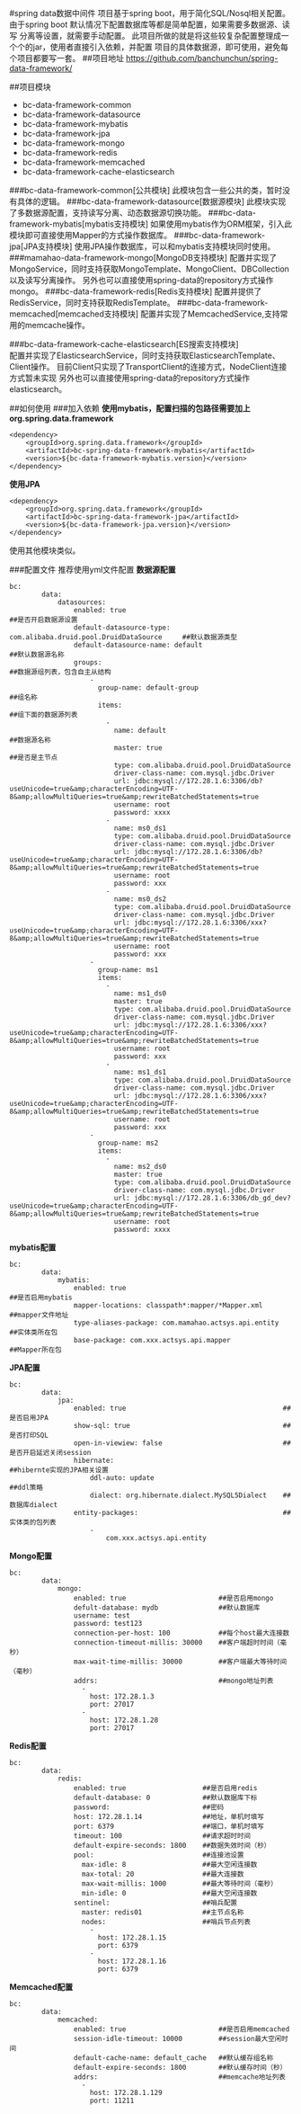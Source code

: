 #spring data数据中间件
    项目基于spring boot，用于简化SQL/Nosql相关配置。
    由于spring boot 默认情况下配置数据库等都是简单配置，如果需要多数据源、读写
    分离等设置，就需要手动配置。
    此项目所做的就是将这些较复杂配置整理成一个个的jar，使用者直接引入依赖，并配置
    项目的具体数据源，即可使用，避免每个项目都要写一套。
##项目地址
    https://github.com/banchunchun/spring-data-framework/
    
##项目模块

+ bc-data-framework-common
+ bc-data-framework-datasource
+ bc-data-framework-mybatis
+ bc-data-framework-jpa
+ bc-data-framework-mongo
+ bc-data-framework-redis
+ bc-data-framework-memcached
+ bc-data-framework-cache-elasticsearch

###bc-data-framework-common[公共模块]
    此模块包含一些公共的类，暂时没有具体的逻辑。
###bc-data-framework-datasource[数据源模块]
    此模块实现了多数据源配置，支持读写分离、动态数据源切换功能。
###bc-data-framework-mybatis[mybatis支持模块]
    如果使用mybatis作为ORM框架，引入此模块即可直接使用Mapper的方式操作数据库。
###bc-data-framework-jpa[JPA支持模块]
    使用JPA操作数据库，可以和mybatis支持模块同时使用。
###mamahao-data-framework-mongo[MongoDB支持模块]
    配置并实现了MongoService，同时支持获取MongoTemplate、MongoClient、DBCollection以及读写分离操作。
    另外也可以直接使用spring-data的repository方式操作mongo。
###bc-data-framework-redis[Redis支持模块]
    配置并提供了RedisService，同时支持获取RedisTemplate。
###bc-data-framework-memcached[memcached支持模块]
    配置并实现了MemcachedService,支持常用的memcache操作。

###bc-data-framework-cache-elasticsearch[ES搜索支持模块]    
    配置并实现了ElasticsearchService，同时支持获取ElasticsearchTemplate、Client操作。
    目前Client只实现了TransportClient的连接方式，NodeClient连接方式暂未实现
    另外也可以直接使用spring-data的repository方式操作elasticsearch。
    
##如何使用
###加入依赖
**使用mybatis，配置扫描的包路径需要加上org.spring.data.framework**
```
<dependency>
    <groupId>org.spring.data.framework</groupId>
    <artifactId>bc-spring-data-framework-mybatis</artifactId>
    <version>${bc-data-framework-mybatis.version}</version>
</dependency>
```
**使用JPA**
```
<dependency>
    <groupId>org.spring.data.framework</groupId>
    <artifactId>bc-spring-data-framework-jpa</artifactId>
    <version>${bc-data-framework-jpa.version}</version>
</dependency>
```
使用其他模块类似。

###配置文件
    推荐使用yml文件配置
**数据源配置**
```
bc:
        data:
            datasources:
                enabled: true                                                       ##是否开启数据源设置
                default-datasource-type: com.alibaba.druid.pool.DruidDataSource     ##默认数据源类型
                default-datasource-name: default                                    ##默认数据源名称
                groups:                                                             ##数据源组列表，包含自主从结构
                    -
                      group-name: default-group                                     ##组名称
                      items:                                                        ##组下面的数据源列表
                        -
                          name: default                                             ##数据源名称
                          master: true                                              ##是否是主节点
                          type: com.alibaba.druid.pool.DruidDataSource
                          driver-class-name: com.mysql.jdbc.Driver
                          url: jdbc:mysql://172.28.1.6:3306/db?useUnicode=true&amp;characterEncoding=UTF-8&amp;allowMultiQueries=true&amp;rewriteBatchedStatements=true
                          username: root
                          password: xxxx
                        -
                          name: ms0_ds1
                          type: com.alibaba.druid.pool.DruidDataSource
                          driver-class-name: com.mysql.jdbc.Driver
                          url: jdbc:mysql://172.28.1.6:3306/db?useUnicode=true&amp;characterEncoding=UTF-8&amp;allowMultiQueries=true&amp;rewriteBatchedStatements=true
                          username: root
                          password: xxx
                        -
                          name: ms0_ds2
                          type: com.alibaba.druid.pool.DruidDataSource
                          driver-class-name: com.mysql.jdbc.Driver
                          url: jdbc:mysql://172.28.1.6:3306/xxx?useUnicode=true&amp;characterEncoding=UTF-8&amp;allowMultiQueries=true&amp;rewriteBatchedStatements=true
                          username: root
                          password: xxx
                    -
                      group-name: ms1
                      items:
                        -
                          name: ms1_ds0
                          master: true
                          type: com.alibaba.druid.pool.DruidDataSource
                          driver-class-name: com.mysql.jdbc.Driver
                          url: jdbc:mysql://172.28.1.6:3306/xxx?useUnicode=true&amp;characterEncoding=UTF-8&amp;allowMultiQueries=true&amp;rewriteBatchedStatements=true
                          username: root
                          password: xxx
                        -
                          name: ms1_ds1
                          type: com.alibaba.druid.pool.DruidDataSource
                          driver-class-name: com.mysql.jdbc.Driver
                          url: jdbc:mysql://172.28.1.6:3306/xxx?useUnicode=true&amp;characterEncoding=UTF-8&amp;allowMultiQueries=true&amp;rewriteBatchedStatements=true
                          username: root
                          password: xxx
                    -
                      group-name: ms2
                      items:
                        -
                          name: ms2_ds0
                          master: true
                          type: com.alibaba.druid.pool.DruidDataSource
                          driver-class-name: com.mysql.jdbc.Driver
                          url: jdbc:mysql://172.28.1.6:3306/db_gd_dev?useUnicode=true&amp;characterEncoding=UTF-8&amp;allowMultiQueries=true&amp;rewriteBatchedStatements=true
                          username: root
                          password: xxxx
```

**mybatis配置**
```
bc:
        data:
            mybatis:
                enabled: true                                           ##是否启用mybatis
                mapper-locations: classpath*:mapper/*Mapper.xml         ##mapper文件地址
                type-aliases-package: com.mamahao.actsys.api.entity     ##实体类所在包
                base-package: com.xxx.actsys.api.mapper             ##Mapper所在包
```
**JPA配置**
```
bc:
        data:
            jpa:
                enabled: true                                       ##是否启用JPA
                show-sql: true                                      ##是否打印SQL
                open-in-viewiew: false                              ##是否开启延迟关闭session
                hibernate:                                          ##hibernte实现的JPA相关设置
                    ddl-auto: update                                ##ddl策略
                    dialect: org.hibernate.dialect.MySQL5Dialect    ##数据库dialect
                entity-packages:                                    ##实体类的包列表
                    -
                        com.xxx.actsys.api.entity
```
**Mongo配置**
```
bc:
        data:
            mongo:
                enabled: true                       ##是否启用mongo
                defult-database: mydb               ##默认数据库
                username: test              
                password: test123
                connection-per-host: 100            ##每个host最大连接数
                connection-timeout-millis: 30000    ##客户端超时时间（毫秒）
                max-wait-time-millis: 30000         ##客户端最大等待时间（毫秒）
                addrs:                              ##mongo地址列表
                  -
                    host: 172.28.1.3
                    port: 27017
                  -
                    host: 172.28.1.28
                    port: 27017
```
**Redis配置**
```
bc:
        data:
            redis:
                enabled: true                   ##是否启用redis
                default-database: 0             ##默认数据库下标
                password:                       ##密码
                host: 172.28.1.14               ##地址，单机时填写
                port: 6379                      ##端口，单机时填写
                timeout: 100                    ##请求超时时间
                default-expire-seconds: 1800    ##数据失效时间（秒）
                pool:                           ##连接池设置
                  max-idle: 8                   ##最大空闲连接数
                  max-total: 20                 ##最大连接数
                  max-wait-millis: 1000         ##最大等待时间（毫秒）
                  min-idle: 0                   ##最大空闲连接数
                sentinel:                       ##哨兵配置
                  master: redis01               ##主节点名称
                  nodes:                        ##哨兵节点列表
                    -
                      host: 172.28.1.15 
                      port: 6379
                    -
                      host: 172.28.1.16
                      port: 6379
```
**Memcached配置**
```
bc:
        data:
            memcached:
                enabled: true                       ##是否启用memcached
                session-idle-timeout: 10000         ##session最大空闲时间  
                default-cache-name: default_cache   ##默认缓存组名称
                default-expire-seconds: 1800        ##默认缓存时间（秒）
                addrs:                              ##memcache地址列表
                  -
                    host: 172.28.1.129              
                    port: 11211
```

```
